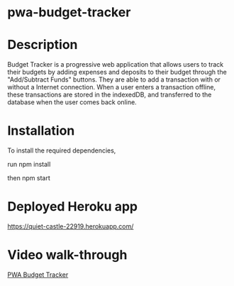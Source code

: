 # pwa-budget-tracker

# Description
Budget Tracker is a progressive web application that allows users to track their budgets by adding expenses and deposits to their budget through the "Add/Subtract Funds" buttons. They are able to add a transaction with or without a Internet connection. When a user enters a transaction  offline, these transactions are stored in the indexedDB, and transferred to the database when the user comes back online.

# Installation

To install the required dependencies, 

run npm install

then npm start

# Deployed Heroku app
https://quiet-castle-22919.herokuapp.com/

# Video walk-through


[PWA Budget Tracker](https://watch.screencastify.com/v/n8dU9zKVCVlL97zAa9pG)
